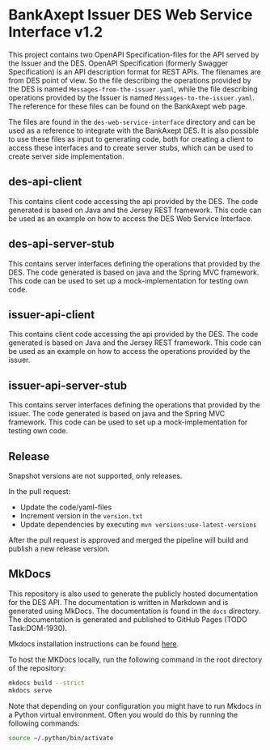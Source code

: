 # BankAxept Issuer DES Web Service Interface v1.2

This project contains two OpenAPI Specification-files for the API served by the Issuer and the DES.
OpenAPI Specification (formerly Swagger Specification) is an API description format for REST APIs. The
filenames are from DES point of view. So the file describing the operations provided by the DES is
named ```Messages-from-the-issuer.yaml```, while the file describing operations provided by the
Issuer is named ```Messages-to-the-issuer.yaml```. The reference for these files can be found
on the BankAxept web page.

The files are found in the ```des-web-service-interface``` directory and can be used as a reference
to integrate with the BankAxept DES. It is also possible to use these files as input to generating
code, both for creating a client to access these interfaces and to create server stubs, which can
be used to create server side implementation.

## des-api-client

This contains client code accessing the api provided by the DES. The code generated is based on
Java and the Jersey REST framework. This code can be used as an example on how to access the
DES Web Service Interface.

## des-api-server-stub

This contains server interfaces defining the operations that provided by the DES. The code generated
is based on java and the Spring MVC framework. This code can be used to set up a mock-implementation
for testing own code.

## issuer-api-client

This contains client code accessing the api provided by the DES. The code generated is based on
Java and the Jersey REST framework. This code can be used as an example on how to access the
operations provided by the issuer.

## issuer-api-server-stub

This contains server interfaces defining the operations that provided by the issuer. The code generated
is based on java and the Spring MVC framework. This code can be used to set up a mock-implementation
for testing own code.

## Release

Snapshot versions are not supported, only releases.

In the pull request:

* Update the code/yaml-files
* Increment version in the `version.txt`
* Update dependencies by executing `mvn versions:use-latest-versions`

After the pull request is approved and merged the pipeline will build and publish a new release version.

## MkDocs

This repository is also used to generate the publicly hosted documentation for the DES API. The documentation is written in Markdown and is generated using
MkDocs.
The documentation is found in the `docs` directory. The documentation is generated and published to GitHub Pages (TODO Task:DOM-1930).

Mkdocs installation instructions can be found [here](https://www.mkdocs.org/user-guide/installation/).

To host the MKDocs locally, run the following command in the root directory of the repository:

```bash
mkdocs build --strict
mkdocs serve
```

Note that depending on your configuration you might have to run Mkdocs in a Python virtual environment.
Often you would do this by running the following commands:

```bash
source ~/.python/bin/activate
```
